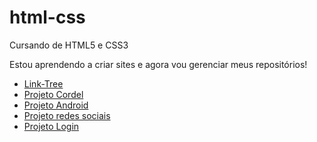 # html-css
 Cursando de HTML5 e CSS3 

 Estou aprendendo a criar sites e agora vou gerenciar meus repositórios!

 <ul>
     <li><a href="https://arielsantos06.github.io/link-tree/" target="_blank">Link-Tree</a></li>
     <li><a href="https://arielsantos06.github.io/projeto-cordel/" target="_blank">Projeto Cordel</a></li>
     <li><a href="https://arielsantos06.github.io/projeto-android/" target="_blank">Projeto Android</a></li>
     <li><a href="https://arielsantos06.github.io/projeto-social/" target="_blank">Projeto redes sociais</a></li>
     <li><a href=" https://arielsantos06.github.io/projeto-login/" target="_blank">Projeto Login</a></li>
 </ul>
